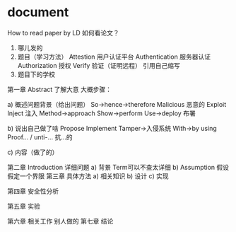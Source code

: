 # document
How to read paper by LD
如何看论文？
1)	哪儿发的
2)	题目（学习方法）
Attestion    用户认证平台
Authentication   服务器认证
Authorization     授权
Verify 验证（证明远程）
引用自己缩写
3)	题目下的学校

第一章 Abstract
了解大意
大概步骤：

a)	概述问题背景（给出问题）
So->hence->therefore
Malicious    恶意的
Exploit
Inject   注入
Method->approach
Show->perform
Use->deploy   布署

b)	说出自己做了啥
Propose
Implement
Tamper->入侵系统
With->by using
Proof… / unti-… 抗…的

c)	内容（做了的）

第二章 Introduction
详细问题
a)	背景
		Term可以不查太详细
b)	Assumption 假设
		假定一个界限
第三章 具体方法
a)	相关知识
b)	设计
c)	实现

第四章 安全性分析

第五章 实验

第六章 相关工作
	别人做的
第七章  结论








